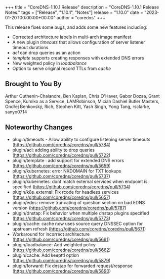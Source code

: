 +++
title = "CoreDNS-1.10.1 Release"
description = "CoreDNS-1.10.1 Release Notes."
tags = ["Release", "1.10.1", "Notes"]
release = "1.10.0"
date = "2023-01-20T00:00:00+00:00"
author = "coredns"
+++

This release fixes some bugs, and adds some new features including:
* Corrected architecture labels in multi-arch image manifest
* A new plugin *timeouts* that allows configuration of server listener timeout durations
* *acl* can drop queries as an action
* *template* supports creating responses with extended DNS errors
* New weighted policy in *loadbalance*
* Option to serve original record TTLs from *cache*

## Brought to You By

Arthur Outhenin-Chalandre,
Ben Kaplan,
Chris O'Haver,
Gabor Dozsa,
Grant Spence,
Kumiko as a Service,
LAMRobinson,
Miciah Dashiel Butler Masters,
Ondřej Benkovský,
Rich,
Stephen Kitt,
Yash Singh,
Yong Tang,
rsclarke,
sanyo0714

## Noteworthy Changes

* plugin/timeouts - Allow ability to configure listening server timeouts (https://github.com/coredns/coredns/pull/5784)
* plugin/acl: adding ability to drop queries (https://github.com/coredns/coredns/pull/5722)
* plugin/template : add support for extended DNS errors (https://github.com/coredns/coredns/pull/5659)
* plugin/kubernetes: error NXDOMAIN for TXT lookups (https://github.com/coredns/coredns/pull/5737)
* plugin/kubernetes: dont match external services when endpoint is specified (https://github.com/coredns/coredns/pull/5734)
* plugin/k8s_external: Fix rcode for headless services (https://github.com/coredns/coredns/pull/5657)
* plugin/edns: remove truncating of question section on bad EDNS version (https://github.com/coredns/coredns/pull/5787)
* plugin/dnstap: Fix behavior when multiple dnstap plugins specified (https://github.com/coredns/coredns/pull/5773)
* plugin/cache: cache now uses source query DNSSEC option for upstream refresh (https://github.com/coredns/coredns/pull/5671)
* Workaround for incorrect architecture (https://github.com/coredns/coredns/pull/5691)
* plugin/loadbalance: Add weighted policy (https://github.com/coredns/coredns/pull/5662)
* plugin/cache: Add keepttl option (https://github.com/coredns/coredns/pull/5879)
* plugin/forward: Fix dnstap for forwarded request/response (https://github.com/coredns/coredns/pull/5890)